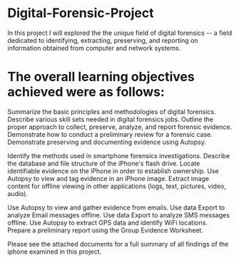 # Digital-Forensic-Project

In this project I will explored the the unique field of digital forensics -- a field dedicated to identifying, extracting, preserving, and reporting on information obtained from computer and network systems.

  # The overall learning objectives achieved were as follows:

Summarize the basic principles and methodologies of digital forensics.
Describe various skill sets needed in digital forensics jobs.
Outline the proper approach to collect, preserve, analyze, and report forensic evidence.
Demonstrate how to conduct a preliminary review for a forensic case.
Demonstrate preserving and documenting evidence using Autopsy.

Identify the methods used in smartphone forensics investigations.
Describe the database and file structure of the iPhone's flash drive.
Locate identifiable evidence on the iPhone in order to establish ownership.
Use Autopsy to view and tag evidence in an iPhone image.
Extract image content for offline viewing in other applications (logs, text, pictures, video, audio).

Use Autopsy to view and gather evidence from emails.
Use data Export to analyze Email messages offline.
Use data Export to analyze SMS messages offline.
Use Autopsy to extract GPS data and identify WiFi locations.
Prepare a preliminary report using the Group Evidence Worksheet.

Please see the attached documents for a full summary of all findings of the iphone examined in this project.
